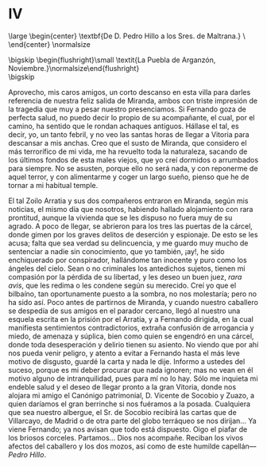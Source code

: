 # IV

<!--- 
<div> 
  <span style="margin:0 auto;text-indent:0;display:block;text-align:center;font-weight:bold;font-size:larger;">
                De D. Pedro Hillo a los Sres. de Maltrana.           <br />
  </span>
</div> 
<p> </p>
-->

\large
\begin{center}
\textbf{De D. Pedro Hillo a los Sres. de Maltrana.}                  \\
\end{center}
\normalsize

<!--- 
<div>
  <span style="width:100%;display:block;text-align:right;"> 
                *La Puebla de Arganzón, Noviembre.*
  </span>
</div>
<p> </p>
-->

\bigskip
\begin{flushright}\small \textit{La Puebla de Arganzón, Noviembre.}\normalsize\end{flushright}   
\bigskip

Aprovecho, mis caros amigos, un corto descanso en esta villa para darles
referencia de nuestra feliz salida de Miranda, ambos con triste impresión de la
tragedia que muy a pesar nuestro presenciamos. Si Fernando goza de perfecta
salud, no puedo decir lo propio de su acompañante, el cual, por el camino, ha
sentido que le rondan achaques antiguos. Hállase el tal, es decir, yo, un tanto
febril, y no veo las santas horas de llegar a Vitoria para descansar a mis
anchas. Creo que el susto de Miranda, que considero el más terrorífico de mi
vida, me ha revuelto toda la naturaleza, sacando de los últimos fondos de esta
males viejos, que yo creí dormidos o arrumbados para siempre. No se asusten,
porque ello no será nada, y con reponerme de aquel terror, y con alimentarme
y coger un largo sueño, pienso que he de tornar a mi habitual temple.

El tal Zoilo Arratia y sus dos compañeros entraron en Miranda, según mis
noticias, el mismo día que nosotros, habiendo hallado alojamiento con rara
prontitud, aunque la vivienda que se les dispuso no fuera muy de su agrado.
A poco de llegar, se abrieron para los tres las puertas de la cárcel, donde
gimen por los graves delitos de deserción y espionaje. De esto se les acusa;
falta que sea verdad su delincuencia, y me guardo muy mucho de sentenciar
a nadie sin conocimiento, que yo también, ¡ay!, he sido enchiquerado por
conspirador, hallándome tan inocente y puro como los ángeles del cielo. Sean
o no criminales los antedichos sujetos, tienen mi compasión por la pérdida de
su libertad, y les deseo un buen juez, *rara avis*, que les redima o les
condene según su merecido. Creí yo que el bilbaíno, tan oportunamente puesto
a la sombra, no nos molestaría; pero no ha sido así. Poco antes de partirnos de
Miranda, y cuando nuestro caballero se despedía de sus amigos en el parador
cercano, llegó al nuestro una esquela escrita en la prisión por el Arratia,
y a Fernando dirigida, en la cual manifiesta sentimientos contradictorios,
extraña confusión de arrogancia y miedo, de amenaza y súplica, bien como quien
se engendró en una cárcel, donde toda desesperación y delirio tienen su
asiento. No viendo que por ahí nos pueda venir peligro, y atento a evitar
a Fernando hasta el más leve motivo de disgusto, guardé la carta y nada le
dije. Informo a ustedes del suceso, porque es mi deber procurar que nada
ignoren; mas no vean en él motivo alguno de intranquilidad, pues para mí no lo
hay. Sólo me inquieta mi endeble salud y el deseo de llegar pronto a la gran
Vitoria, donde nos alojara mi amigo el Canónigo patrimonial, D. Vicente de
Socobio y Zuazo, a quien daríamos el gran berrinche si nos fuéramos a la
posada. Cualquiera que sea nuestro albergue, el Sr. de Socobio recibirá las
cartas que de Villarcayo, de Madrid o de otra parte del globo terráqueo se nos
dirijan… Ya viene Fernando; ya nos avisan que todo está dispuesto. Oigo el
piafar de los briosos corceles. Partamos… Dios nos acompañe. Reciban los
vivos afectos del caballero y los dos mozos, así como de este humilde
capellán—*Pedro Hillo*.
